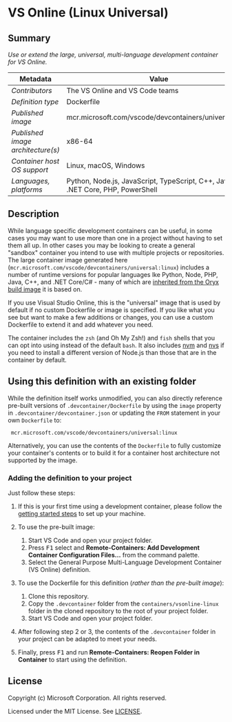 # VS Online (Linux Universal)

## Summary

*Use or extend the large, universal, multi-language development container for VS Online.*

| Metadata | Value |  
|----------|-------|
| *Contributors* | The VS Online and VS Code teams |
| *Definition type* | Dockerfile |
| *Published image* | mcr.microsoft.com/vscode/devcontainers/universal:linux |
| *Published image architecture(s)* | x86-64 |
| *Container host OS support* | Linux, macOS, Windows |
| *Languages, platforms* | Python, Node.js, JavaScript, TypeScript, C++, Java, C#, .NET Core, PHP, PowerShell |

## Description

While language specific development containers can be useful, in some cases you may want to use more than one in a project without having to set them all up. In other cases you may be looking to create a general "sandbox" container you intend to use with multiple projects or repositories. The large container image generated here (`mcr.microsoft.com/vscode/devcontainers/universal:linux`) includes a number of runtime versions for popular languages lke Python, Node, PHP, Java, C++, and .NET Core/C# - many of which are [inherited from the Oryx build image](https://github.com/microsoft/oryx#supported-platforms) it is based on.

If you use Visual Studio Online, this is the "universal" image that is used by default if no custom Dockerfile or image is specified. If you like what you see but want to make a few additions or changes, you can use a custom Dockerfile to extend it and add whatever you need.

The container includes the `zsh` (and Oh My Zsh!) and `fish` shells that you can opt into using instead of the default `bash`. It also includes [nvm](https://github.com/nvm-sh/nvm) and [nvs](https://github.com/jasongin/nvs) if you need to install a different version of Node.js than those that are in the container by default.

## Using this definition with an existing folder

While the definition itself works unmodified, you can also directly reference pre-built versions of `.devcontainer/Dockerfile` by using the `image` property in `.devcontainer/devcontainer.json` or updating the `FROM` statement in your own  `Dockerfile` to:

` mcr.microsoft.com/vscode/devcontainers/universal:linux`

Alternatively, you can use the contents of the `Dockerfile` to fully customize your container's contents or to build it for a container host architecture not supported by the image.

### Adding the definition to your project

Just follow these steps:

1. If this is your first time using a development container, please follow the [getting started steps](https://aka.ms/vscode-remote/containers/getting-started) to set up your machine.

2. To use the pre-built image:
   1. Start VS Code and open your project folder.
   2. Press <kbd>F1</kbd> select and **Remote-Containers: Add Development Container Configuration Files...** from the command palette.
   3. Select the General Purpose Multi-Language Development Container (VS Online) definition.

3. To use the Dockerfile for this definition (*rather than the pre-built image*):
   1. Clone this repository.
   2. Copy the `.devcontainer` folder from the `containers/vsonline-linux` folder in the cloned repository to the root of your project folder.
   3. Start VS Code and open your project folder.

4. After following step 2 or 3, the contents of the `.devcontainer` folder in your project can be adapted to meet your needs.

5. Finally, press <kbd>F1</kbd> and run **Remote-Containers: Reopen Folder in Container** to start using the definition.

## License

Copyright (c) Microsoft Corporation. All rights reserved.

Licensed under the MIT License. See [LICENSE](https://github.com/Microsoft/vscode-dev-containers/blob/master/LICENSE).
